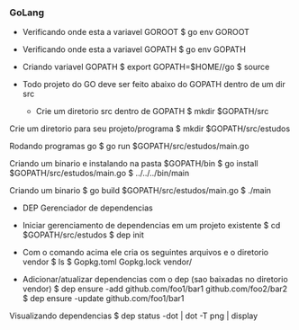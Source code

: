 ### GoLang ###

- Verificando onde esta a variavel GOROOT
$ go env GOROOT

- Verificando onde esta a variavel GOPATH
$ go env GOPATH

- Criando variavel GOPATH
$ export GOPATH=$HOME/<your-path>/go
$ source <your-shell>

- Todo projeto do GO deve ser feito abaixo do GOPATH dentro de um dir src
    - Crie um diretorio src dentro de GOPATH
    $ mkdir $GOPATH/src

Crie um diretorio para seu projeto/programa
$ mkdir $GOPATH/src/estudos

Rodando programas go
$ go run $GOPATH/src/estudos/main.go

Criando um binario e instalando na pasta $GOPATH/bin
$ go install $GOPATH/src/estudos/main.go
$ ../../../bin/main

Criando um binario
$ go build $GOPATH/src/estudos/main.go
$ ./main

- DEP Gerenciador de dependencias

- Iniciar gerenciamento de dependencias em um projeto existente
$ cd $GOPATH/src/estudos
$ dep init 

- Com o comando acima ele cria os seguintes arquivos e o diretorio vendor
$ ls
$ Gopkg.toml Gopkg.lock vendor/

- Adicionar/atualizar dependencias com o dep (sao baixadas no diretorio vendor)
$ dep ensure -add github.com/foo1/bar1 github.com/foo2/bar2
$ dep ensure -update github.com/foo1/bar1

Visualizando dependencias
$ dep status -dot | dot -T png | display
